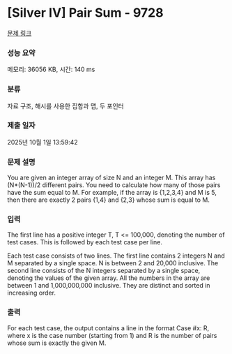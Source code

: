 # [Silver IV] Pair Sum - 9728 

[문제 링크](https://www.acmicpc.net/problem/9728) 

### 성능 요약

메모리: 36056 KB, 시간: 140 ms

### 분류

자료 구조, 해시를 사용한 집합과 맵, 두 포인터

### 제출 일자

2025년 10월 1일 13:59:42

### 문제 설명

<p>You are given an integer array of size N and an integer M. This array has (N*(N-1))/2 different pairs. You need to calculate how many of those pairs have the sum equal to M. For example, if the array is {1,2,3,4} and M is 5, then there are exactly 2 pairs {1,4} and {2,3} whose sum is equal to M. </p>

### 입력 

 <p>The first line has a positive integer T, T <= 100,000, denoting the number of test cases. This is followed by each test case per line. </p>

<p>Each test case consists of two lines. The first line contains 2 integers N and M separated by a single space. N is between 2 and 20,000 inclusive. The second line consists of the N integers separated by a single space, denoting the values of the given array. All the numbers in the array are between 1 and 1,000,000,000 inclusive. They are distinct and sorted in increasing order.</p>

### 출력 

 <p>For each test case, the output contains a line in the format Case #x: R, where x is the case number (starting from 1) and R is the number of pairs whose sum is exactly the given M. </p>

